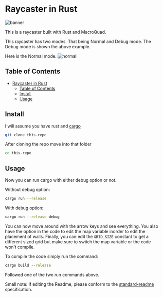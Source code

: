 # Raycaster in Rust

![banner](https://i.imgur.com/Z3FJBH8.png)

This is a raycaster built with Rust and MacroQuad.

This raycaster has two modes. That being Normal and Debug mode.
The Debug mode is shown the above example.

Here is the Normal mode.
![normal](https://i.imgur.com/D0Y4P6p.png)

## Table of Contents

- [Raycaster in Rust](#raycaster-in-rust)
	- [Table of Contents](#table-of-contents)
	- [Install](#install)
	- [Usage](#usage)

## Install

I will assume you have rust and [cargo](https://doc.rust-lang.org/cargo/getting-started/installation.html)

```bash
git clone this-repo
```

After cloning the repo move into that folder

```bash
cd this-repo
```

## Usage

Now you can run cargo with either debug option or not.

Without debug option:

```bash
cargo run --release
```

With debug option:

```bash
cargo run --release debug
```

You can now move around with the arrow keys and see everything.
You also have the option in the code to edit the map variable inorder to edit the placement of walls.
Finally, you can edit the `GRID_SIZE` constant to get a different sized grid but make sure to switch the map variable or the code won't compile.

To compile the code simply run the command:

```bash
cargo build --release
```

Followed one of the two run commands above.

Small note: If editing the Readme, please conform to the [standard-readme](https://github.com/RichardLitt/standard-readme) specification.
